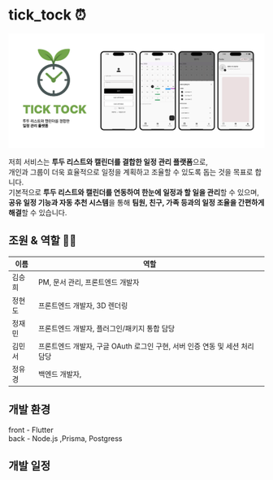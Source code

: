 # tick_tock ⏰
![logo](assets/images/TICKTOCK_board.png)

저희 서비스는 **투두 리스트와 캘린더를 결합한 일정 관리 플랫폼**으로, <br/> 
개인과 그룹이 더욱 효율적으로 일정을 계획하고 조율할 수 있도록 돕는 것을 목표로 합니다.<br/> 
기본적으로 **투두 리스트와 캘린더를 연동하여 한눈에 일정과 할 일을 관리**할 수 있으며, **공유 일정 기능과 자동 추천 시스템**을 통해 **팀원, 친구, 가족 등과의 일정 조율을 간편하게 해결**할 수 있습니다.

## 조원 & 역할 👯‍♀️
| 이름 | 역할 |
|----|----|
|김승희| PM, 문서 관리, 프론트엔드 개발자 |
|정현도| 프론트엔드 개발자, 3D 렌더링 |
|정재민| 프론트엔드 개발자, 플러그인/패키지 통합 담당|
|김민서| 프론트엔드 개발자, 구글 OAuth 로그인 구현, 서버 인증 연동 및 세션 처리 담당|
|정유경| 백엔드 개발자, |

## 개발 환경
front - Flutter<br/>
back - Node.js ,Prisma, Postgress

## 개발 일정
